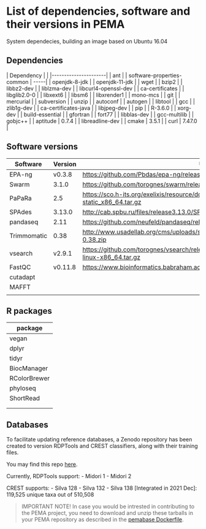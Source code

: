 # List of dependencies, software and their versions in PEMA 

System dependecies, building an image based on Ubuntu 16.04


## Dependencies

| Dependency           |            |
|----------------------|
| ant                  | 
| software-properties-common | -----|
| openjdk-8-jdk              |
| openjdk-11-jdk             |
| wget                       |
| bzip2                      |
| libbz2-dev                 |
| liblzma-dev                |
| libcurl4-openssl-dev       |
| ca-certificates            |
| libglib2.0-0               |
| libxext6                   |
| libsm6                     |
| libxrender1                |
| mono-mcs                   |
| git                        |
| mercurial                  |
| subversion                 |
| unzip                      |
| autoconf                   |
| autogen                    |
| libtool                    |
| gcc                        |
| zlib1g-dev                 |
| ca-certificates-java       |
| libjpeg-dev                |
| pip                        |
| R-3.6.0                    |
| xorg-dev                   |
| build-essential            |
| gfortran                   |
| fort77                     |
| libblas-dev                |
| gcc-multilib               |
| gobjc++                    |
| aptitude                   | 0.7.4  |
| libreadline-dev            |
| cmake                      | 3.5.1  |
| curl                       | 7.47.0 |      





## Software versions

| Software    | Version | Url                                                                                            |
|-------------|---------|------------------------------------------------------------------------------------------------|
| EPA-ng      | v0.3.8  | https://github.com/Pbdas/epa-ng/releases/tag/v0.3.8                                            |
| Swarm       | 3.1.0   | https://github.com/torognes/swarm/releases/tag/v3.1.0                                          |
| PaPaRa      | 2.5     | https://sco.h-its.org/exelixis/resource/download/software/papara_nt-2.5-static_x86_64.tar.gz   |
| SPAdes      | 3.13.0  | http://cab.spbu.ru/files/release3.13.0/SPAdes-3.13.0-Linux.tar.gz                              |
| pandaseq    | 2.11    | https://github.com/neufeld/pandaseq/releases/tag/v2.11                                         |
| Trimmomatic | 0.38    | http://www.usadellab.org/cms/uploads/supplementary/Trimmomatic/Trimmomatic-0.38.zip            |
| vsearch     | v2.9.1  | https://github.com/torognes/vsearch/releases/download/v2.9.1/vsearch-2.9.1-linux-x86_64.tar.gz |
| FastQC      | v0.11.8 | https://www.bioinformatics.babraham.ac.uk/projects/fastqc/fastqc_v0.11.8.zip                   |
| cutadapt    |         |                                                                                                |
| MAFFT       |         |                                                                                                |
|             |         |                                                                                                |





## R packages

| package      |
|--------------|
| vegan        |
| dplyr        |
| tidyr        |
| BiocManager  |
| RColorBrewer |
| phyloseq     |
| ShortRead    |
|              |
|              |



## Databases 

To facilitate updating reference databases, a Zenodo repository has been 
created to version RDPTools and CREST classifiers, along with their training 
files. 

You may find this repo [here]().

Currently, RDPTools support: 
    - Midori 1
    - Midori 2

CREST supports: 
    - Silva 128
    - Silva 132
    - Silva 138 [Integrated in 2021 Dec]: 119,525 unique taxa out of 510,508

> IMPORTANT NOTE! In case you would be intrested in contributing to the PEMA 
    project, you need to download and unzip these tarballs in your PEMA repository
    as described in the [pemabase Dockerfile](https://zenodo.org/record/5734317#.YaTg4HvP1hE).

